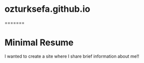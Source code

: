 
# ozturksefa.github.io
=======
# Minimal Resume

I wanted to create a site where I share brief information about me!!


